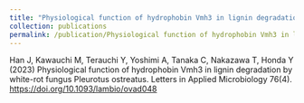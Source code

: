 ```yaml
---
title: "Physiological function of hydrophobin Vmh3 in lignin degradation by white-rot fungus Pleurotus ostreatus"
collection: publications
permalink: /publication/Physiological function of hydrophobin Vmh3 in lignin degradation by white-rot fungus Pleurotus ostreatus
---
```

Han J, Kawauchi M, Terauchi Y, Yoshimi A, Tanaka C, Nakazawa T, Honda Y (2023) Physiological function of hydrophobin Vmh3 in lignin degradation by white-rot fungus Pleurotus ostreatus. Letters in Applied Microbiology 76(4). 
https://doi.org/10.1093/lambio/ovad048
